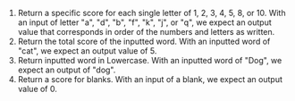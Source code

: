 1. Return a specific score for each single letter of 1, 2, 3, 4, 5, 8, or 10. With an input of letter "a", "d", "b", "f", "k", "j", or "q", we expect an output value that corresponds in order of the numbers and letters as written.
2. Return the total score of the inputted word. With an inputted word of "cat", we expect an output value of 5.
3. Return inputted word in Lowercase. With an inputted word of "Dog", we expect an output of "dog".
4. Return a score for blanks.  With an input of a blank, we expect an output value of 0.
